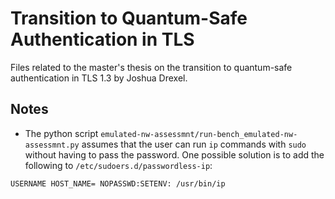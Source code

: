 # Transition to Quantum-Safe Authentication in TLS
Files related to the master's thesis on the transition to quantum-safe authentication in TLS 1.3 by Joshua Drexel.

## Notes

- The python script `emulated-nw-assessmnt/run-bench_emulated-nw-assessmnt.py` assumes that the user can run `ip` commands with `sudo` without having to pass the password. One possible solution is to add the following to `/etc/sudoers.d/passwordless-ip`:
```bash
USERNAME HOST_NAME= NOPASSWD:SETENV: /usr/bin/ip
```
